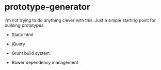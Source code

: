 prototype-generator
===================

I'm not trying to do anything clever with this. Just a simple starting point for building prototypes.

- Static html
- jQuery

- Grunt build system

- Bower dependency management